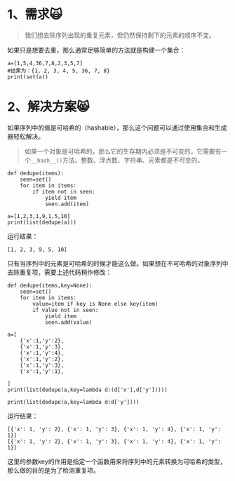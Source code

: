 # 1、需求🙀

> 我们想去除序列出现的重复元素，但仍然保持剩下的元素的顺序不变。

如果只是想要去重，那么通常足够简单的方法就是构建一个集合：

```
a=[1,5,4,36,7,8,2,3,5,7]
#结果为：{1, 2, 3, 4, 5, 36, 7, 8}
print(set(a))
```

# 2、解决方案😸

如果序列中的值是可哈希的（hashable），那么这个问题可以通过使用集合和生成器轻松解决。

> 如果一个对象是可哈希的，那么它的生存期内必须是不可变的，它需要有一个`__hash__()`方法。整数、浮点数、字符串、元素都是不可变的。

```
def dedupe(items):
    seen=set()
    for item in items:
        if item not in seen:
            yield item
            seen.add(item)

a=[1,2,3,1,9,1,5,10]
print(list(dedupe(a)))
```

运行结果：

```
[1, 2, 3, 9, 5, 10]
```

只有当序列中的元素是可哈希的时候才能这么做。如果想在不可哈希的对象序列中去除重复项，需要上述代码稍作修改：

```
def dedupe(items,key=None):
    seen=set()
    for item in items:
        value=item if key is None else key(item)
        if value not in seen:
            yield item
            seen.add(value)

a=[
    {'x':1,'y':2},
    {'x':1,'y':3},
    {'x':1,'y':4},
    {'x':1,'y':2},
    {'x':1,'y':3},
    {'x':1,'y':1},

]
print(list(dedupe(a,key=lambda d:(d['x'],d['y']))))

print(list(dedupe(a,key=lambda d:d['y'])))
```

运行结果：

```
[{'x': 1, 'y': 2}, {'x': 1, 'y': 3}, {'x': 1, 'y': 4}, {'x': 1, 'y': 1}]
[{'x': 1, 'y': 2}, {'x': 1, 'y': 3}, {'x': 1, 'y': 4}, {'x': 1, 'y': 1}]
```

这里的参数key的作用是指定一个函数用来将序列中的元素转换为可哈希的类型，那么做的目的是为了检测重复项。


